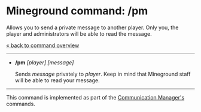 Mineground command: /pm
==========

Allows you to send a private message to another player. Only you, the player and administrators will be able to read the message.

[« back to command overview](../commands.md)

----------
+ **/pm** *[player]* *[message]*

  Sends *message* privately to *player*. Keep in mind that Mineground staff will be able to read your message.

----------

This command is implemented as part of the [Communication Manager's](../../src/main/java/com/mineground/features/CommunicationCommands.java) commands.